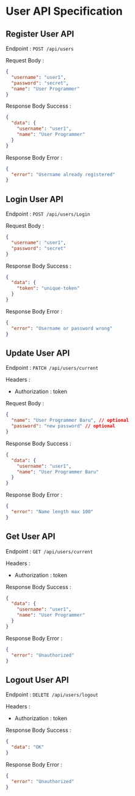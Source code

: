 # User API Specification

## Register User API

Endpoint : `POST /api/users`

Request Body :

```json
{
  "username": "user1",
  "password": "secret",
  "name": "User Programmer"
}
```

Response Body Success :

```json
{
  "data": {
    "username": "user1",
    "name": "User Programmer"
  }
}
```

Response Body Error :

```json
{
  "error": "Username already registered"
}
```

## Login User API

Endpoint : `POST /api/users/Login`

Request Body :

```json
{
  "username": "user1",
  "password": "secret"
}
```

Response Body Success :

```json
{
  "data": {
    "token": "unique-token"
  }
}
```

Response Body Error :

```json
{
  "error": "Username or password wrong"
}
```

## Update User API

Endpoint : `PATCH /api/users/current`

Headers :

- Authorization : token

Request Body :

```json
{
  "name": "User Programmer Baru", // optional
  "password": "new password" // optional
}
```

Response Body Success :

```json
{
  "data": {
    "username": "user1",
    "name": "User Programmer Baru"
  }
}
```

Response Body Error :

```json
{
  "error": "Name length max 100"
}
```

## Get User API

Endpoint : `GET /api/users/current`

Headers :

- Authorization : token

Response Body Success :

```json
{
  "data": {
    "username": "user1",
    "name": "User Programmer"
  }
}
```

Response Body Error :

```json
{
  "error": "Unauthorized"
}
```

## Logout User API

Endpoint : `DELETE /api/users/logout`

Headers :

- Authorization : token

Response Body Success :

```json
{
  "data": "OK"
}
```

Response Body Error :

```json
{
  "error": "Unauthorized"
}
```
